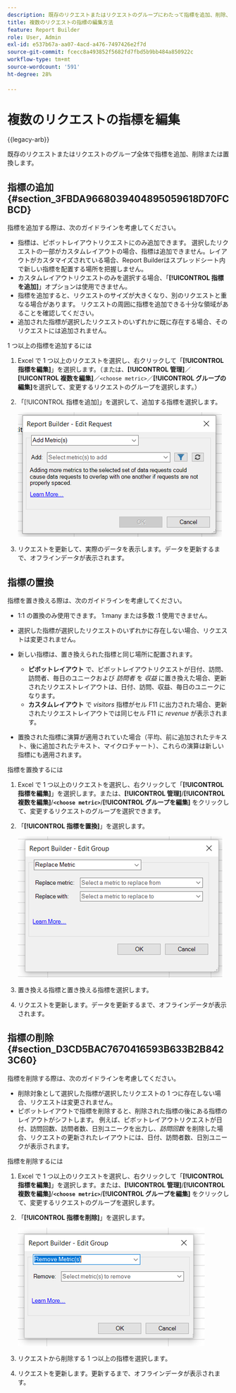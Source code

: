 ```yaml
---
description: 既存のリクエストまたはリクエストのグループにわたって指標を追加、削除、置換する方法を説明します。
title: 複数のリクエストの指標の編集方法
feature: Report Builder
role: User, Admin
exl-id: e537b67a-aa07-4acd-a476-7497426e2f7d
source-git-commit: fcecc8a493852f5682fd7fbd5b9bb484a850922c
workflow-type: tm+mt
source-wordcount: '591'
ht-degree: 28%

---
```


# 複数のリクエストの指標を編集

{{legacy-arb}}

既存のリクエストまたはリクエストのグループ全体で指標を追加、削除または置換します。

## 指標の追加 {#section_3FBDA9668039404895059618D70FCBCD}

指標を追加する際は、次のガイドラインを考慮してください。

* 指標は、ピボットレイアウトリクエストにのみ追加できます。
選択したリクエストの一部がカスタムレイアウトの場合、指標は追加できません。レイアウトがカスタマイズされている場合、Report Builderはスプレッドシート内で新しい指標を配置する場所を把握しません。
* カスタムレイアウトリクエストのみを選択する場合、「**[!UICONTROL 指標を追加]**」オプションは使用できません。
* 指標を追加すると、リクエストのサイズが大きくなり、別のリクエストと重なる場合があります。 リクエストの周囲に指標を追加できる十分な領域があることを確認してください。
* 追加された指標が選択したリクエストのいずれかに既に存在する場合、そのリクエストには追加されません。

1 つ以上の指標を追加するには

1. Excel で 1 つ以上のリクエストを選択し、右クリックして「**[!UICONTROL 指標を編集]**」を選択します。（または、**[!UICONTROL 管理]**／**[!UICONTROL 複数を編集]**／`<choose metric>`／**[!UICONTROL グループの編集]**&#x200B;を選択して、変更するリクエストのグループを選択します。）
1. 「[!UICONTROL 指標を追加]」を選択して、追加する指標を選択します。

   ![&#x200B; 「リクエストを編集」、「指標を追加」オプションが選択されていることを示すスクリーンショット。](assets/add_metric.png)

1. リクエストを更新して、実際のデータを表示します。データを更新するまで、オフラインデータが表示されます。

## 指標の置換

指標を置き換える際は、次のガイドラインを考慮してください。

* 1:1 の置換のみ使用できます。 1:many または多数 :1 使用できません。
* 選択した指標が選択したリクエストのいずれかに存在しない場合、リクエストは変更されません。
* 新しい指標は、置き換えられた指標と同じ場所に配置されます。

   * **ピボットレイアウト** で、ピボットレイアウトリクエストが日付、訪問、訪問者、毎日のユニークおよび *訪問者* を *収益* に置き換えた場合、更新されたリクエストレイアウトは、日付、訪問、収益、毎日のユニークになります。
   * **カスタムレイアウト** で *visitors* 指標がセル F11 に出力された場合、更新されたリクエストレイアウトでは同じセル F11 に *revenue* が表示されます。

* 置換された指標に演算が適用されていた場合（平均、前に追加されたテキスト、後に追加されたテキスト、マイクロチャート）、これらの演算は新しい指標にも適用されます。

指標を置換するには

1. Excel で 1 つ以上のリクエストを選択し、右クリックして「**[!UICONTROL 指標を編集]**」を選択します。または、**[!UICONTROL 管理]**/**[!UICONTROL 複数を編集]**/**`<choose metric>`**/**[!UICONTROL グループを編集]** をクリックして、変更するリクエストのグループを選択できます。

1. 「**[!UICONTROL 指標を置換]**」を選択します。

   ![&#x200B; 「指標を置換」が選択されたグループを編集画面のスクリーンショット &#x200B;](assets/replace_metric.png)

1. 置き換える指標と置き換える指標を選択します。
1. リクエストを更新します。データを更新するまで、オフラインデータが表示されます。

## 指標の削除 {#section_D3CD5BAC7670416593B633B2B8423C60}

指標を削除する際は、次のガイドラインを考慮してください。

* 削除対象として選択した指標が選択したリクエストの 1 つに存在しない場合、リクエストは変更されません。
* ピボットレイアウトで指標を削除すると、削除された指標の後にある指標のレイアウトがシフトします。 例えば、ピボットレイアウトリクエストが日付、訪問回数、訪問者数、日別ユニークを出力し、*訪問回数* を削除した場合、リクエストの更新されたレイアウトには、日付、訪問者数、日別ユニークが表示されます。

指標を削除するには

1. Excel で 1 つ以上のリクエストを選択し、右クリックして「**[!UICONTROL 指標を編集]**」を選択します。または、**[!UICONTROL 管理]**/**[!UICONTROL 複数を編集]**/**`<choose metric>`**/**[!UICONTROL グループを編集]** をクリックして、変更するリクエストのグループを選択します。

1. 「**[!UICONTROL 指標を削除]**」を選択します。

   ![&#x200B; 「グループを編集し、指標を削除」オプションが選択されていることを示すスクリーンショット。](assets/remove_metric.png)

1. リクエストから削除する 1 つ以上の指標を選択します。
1. リクエストを更新します。更新するまで、オフラインデータが表示されます。
